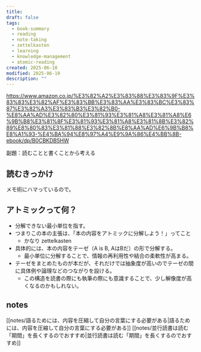 ```yaml
---
title: 
draft: false
tags:
  - book-summary
  - reading
  - note-taking
  - zettelkasten
  - learning
  - knowledge-management
  - atomic-reading
created: 2025-06-18
modified: 2025-06-19
description: ""
---
```

https://www.amazon.co.jp/%E3%82%A2%E3%83%88%E3%83%9F%E3%83%83%E3%82%AF%E3%83%BB%E3%83%AA%E3%83%BC%E3%83%87%E3%82%A3%E3%83%B3%E3%82%B0-%E8%AA%AD%E3%82%80%E3%81%93%E3%81%A8%E3%81%A8%E6%9B%B8%E3%81%8F%E3%81%93%E3%81%A8%E3%81%8B%E3%82%89%E8%80%83%E3%81%88%E3%82%8B%E8%AA%AD%E6%9B%B8%E8%A1%93-%E4%BA%94%E8%97%A4%E9%9A%86%E4%BB%8B-ebook/dp/B0CBKDB5HW

副題：読むことと書くことから考える

## 読むきっかけ

メモ術にハマっているので。

## アトミックって何？

- 分解できない最小単位を指す。
- つまりこの本の主張は、「本の内容をアトミックに分解しよう！」ってこと
	- かなり zettelkasten
- 具体的には、本の内容をテーゼ（A is B, AはBだ）の形で分解する。
	- 最小単位に分解することで、情報の再利用性や結合の柔軟性が高まる。
- テーゼをまとめたものが本だが、それだけでは抽象度が高いのでテーゼの間に具体例や論理などのつながりを設ける。
	- この構造を読書の際にも執筆の際にも意識することで、少し解像度が高くなるのかもしれない。
## notes

[[notes/語るためには、内容を圧縮して自分の言葉にする必要がある|語るためには、内容を圧縮して自分の言葉にする必要がある]]
[[notes/並行読書は読む「期間」を長くするのでおすすめ|並行読書は読む「期間」を長くするのでおすすめ]]
